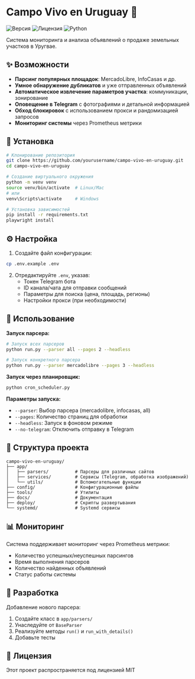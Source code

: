 # Campo Vivo en Uruguay 🌿

![Версия](https://img.shields.io/badge/Версия-1.0.0-blue.svg)
![Лицензия](https://img.shields.io/badge/Лицензия-MIT-green.svg)
![Python](https://img.shields.io/badge/Python-3.9%2B-yellow.svg)

Система мониторинга и анализа объявлений о продаже земельных участков в Уругвае.

## ✨ Возможности

- **Парсинг популярных площадок**: MercadoLibre, InfoCasas и др.
- **Умное обнаружение дубликатов** и уже отправленных объявлений
- **Автоматическое извлечение параметров участка**: коммуникации, зонирование
- **Оповещение в Telegram** с фотографиями и детальной информацией
- **Обход блокировок** с использованием прокси и рандомизацией запросов
- **Мониторинг системы** через Prometheus метрики

## 🔧 Установка

```bash
# Клонирование репозитория
git clone https://github.com/yourusername/campo-vivo-en-uruguay.git
cd campo-vivo-en-uruguay

# Создание виртуального окружения
python -m venv venv
source venv/bin/activate  # Linux/Mac
# или
venv\Scripts\activate     # Windows

# Установка зависимостей
pip install -r requirements.txt
playwright install
```

## ⚙️ Настройка

1. Создайте файл конфигурации:
```bash
cp .env.example .env
```

2. Отредактируйте `.env`, указав:
   - Токен Telegram бота
   - ID канала/чата для отправки сообщений
   - Параметры для поиска (цена, площадь, регионы)
   - Настройки прокси (при необходимости)

## 🚀 Использование

**Запуск парсера:**
```bash
# Запуск всех парсеров
python run.py --parser all --pages 2 --headless

# Запуск конкретного парсера
python run.py --parser mercadolibre --pages 3 --headless
```

**Запуск через планировщик:**
```bash
python cron_scheduler.py
```

**Параметры запуска:**
- `--parser`: Выбор парсера (mercadolibre, infocasas, all)
- `--pages`: Количество страниц для обработки
- `--headless`: Запуск в фоновом режиме
- `--no-telegram`: Отключить отправку в Telegram

## 📁 Структура проекта

```
campo-vivo-en-uruguay/
├── app/
│   ├── parsers/          # Парсеры для различных сайтов
│   ├── services/         # Сервисы (Telegram, обработка изображений)
│   └── utils/            # Вспомогательные функции
├── config/               # Конфигурационные файлы
├── tools/                # Утилиты
├── docs/                 # Документация
├── deploy/               # Скрипты развертывания
└── systemd/              # Systemd сервисы
```

## 📊 Мониторинг

Система поддерживает мониторинг через Prometheus метрики:
- Количество успешных/неуспешных парсингов
- Время выполнения парсеров
- Количество найденных объявлений
- Статус работы системы

## 🧪 Разработка

Добавление нового парсера:
1. Создайте класс в `app/parsers/`
2. Унаследуйте от `BaseParser`
3. Реализуйте методы `run()` и `run_with_details()`
4. Добавьте тесты

## 📄 Лицензия

Этот проект распространяется под лицензией MIT 